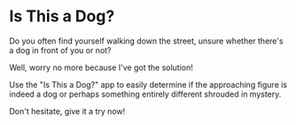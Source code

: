 # Is This a Dog?

Do you often find yourself walking down the street, unsure whether there's a dog in front of you or not?

Well, worry no more because I've got the solution!

Use the "Is This a Dog?" app to easily determine if the approaching figure is indeed a dog or perhaps something entirely different shrouded in mystery.

Don't hesitate, give it a try now!
